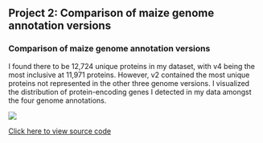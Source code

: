 ## Project 2: Comparison of maize genome annotation versions

### Comparison of maize genome annotation versions

I found there to be 12,724 unique proteins in my dataset, with v4 being the most inclusive at 11,971 proteins. However, v2 contained the most unique proteins not represented in the other three genome versions. I visualized the distribution of protein-encoding genes I detected in my data amongst the four genome annotations.

<img src="ProteinVen.png?raw=true"/>

<a href="/V4pro.html" target="_blank">Click here to view source code</a>
